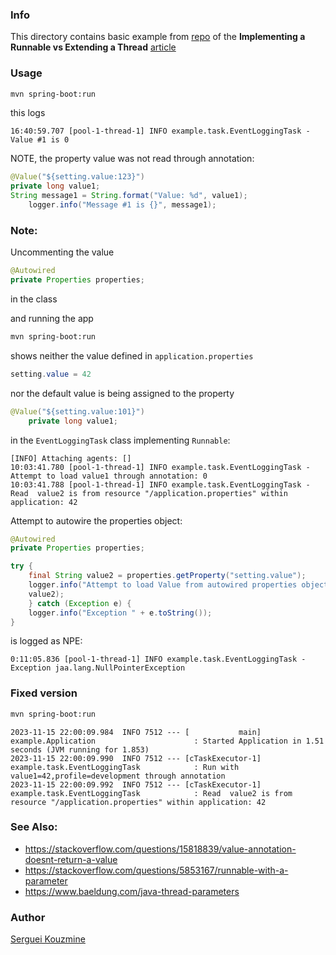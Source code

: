 ### Info

This directory contains basic example from
[repo](https://github.com/eugenp/tutorials/blob/master/core-java-modules/core-java-concurrency-basic/src/main/java/com/baeldung/concurrent) of the
__Implementing a Runnable vs Extending a Thread__ [article](https://www.baeldung.com/java-runnable-vs-extending-thread)
### Usage

```sh
mvn spring-boot:run
```
this logs

```text
16:40:59.707 [pool-1-thread-1] INFO example.task.EventLoggingTask - Value #1 is 0
```

NOTE, the property value was not read through annotation:
```java
@Value("${setting.value:123}")
private long value1;
String message1 = String.format("Value: %d", value1);
	logger.info("Message #1 is {}", message1);
```

### Note:

Uncommenting the value
```java
@Autowired
private Properties properties;
```

in the class 

and running the app

```sh
mvn spring-boot:run
```

shows neither the value defined in `application.properties` 
```java
setting.value = 42
```
nor the default value is being assigned to the property
```java
@Value("${setting.value:101}")
	private long value1;
```
 in the `EventLoggingTask` class implementing `Runnable`:

```text
[INFO] Attaching agents: []
10:03:41.780 [pool-1-thread-1] INFO example.task.EventLoggingTask - Attempt to load value1 through annotation: 0
10:03:41.788 [pool-1-thread-1] INFO example.task.EventLoggingTask - Read  value2 is from resource "/application.properties" within application: 42
```

Attempt to autowire the properties object:
```java
@Autowired
private Properties properties;
```

```java
try {
	final String value2 = properties.getProperty("setting.value");
	logger.info("Attempt to load Value from autowired properties object: {}",
	value2);
	} catch (Exception e) {
	logger.info("Exception " + e.toString());
}
```

is logged as NPE:

```text
0:11:05.836 [pool-1-thread-1] INFO example.task.EventLoggingTask - Exception jaa.lang.NullPointerException
```

### Fixed version

```sh
mvn spring-boot:run
```
```text
2023-11-15 22:00:09.984  INFO 7512 --- [           main] example.Application                      : Started Application in 1.51 seconds (JVM running for 1.853)
2023-11-15 22:00:09.990  INFO 7512 --- [cTaskExecutor-1] example.task.EventLoggingTask            : Run with value1=42,profile=development through annotation
2023-11-15 22:00:09.992  INFO 7512 --- [cTaskExecutor-1] example.task.EventLoggingTask            : Read  value2 is from resource "/application.properties" within application: 42
```
### See Also:

   * https://stackoverflow.com/questions/15818839/value-annotation-doesnt-return-a-value
   * https://stackoverflow.com/questions/5853167/runnable-with-a-parameter
   * https://www.baeldung.com/java-thread-parameters

### Author
[Serguei Kouzmine](kouzmine_serguei@yahoo.com)
